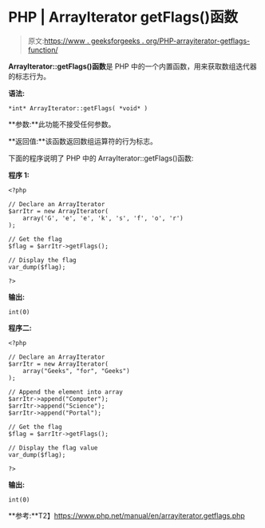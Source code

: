 # PHP | ArrayIterator getFlags()函数

> 原文:[https://www . geeksforgeeks . org/PHP-arrayiterator-getflags-function/](https://www.geeksforgeeks.org/php-arrayiterator-getflags-function/)

**ArrayIterator::getFlags()函数**是 PHP 中的一个内置函数，用来获取数组迭代器的标志行为。

**语法:**

```
*int* ArrayIterator::getFlags( *void* )
```

**参数:**此功能不接受任何参数。

**返回值:**该函数返回数组运算符的行为标志。

下面的程序说明了 PHP 中的 ArrayIterator::getFlags()函数:

**程序 1:**

```
<?php

// Declare an ArrayIterator
$arrItr = new ArrayIterator(
    array('G', 'e', 'e', 'k', 's', 'f', 'o', 'r')
);

// Get the flag
$flag = $arrItr->getFlags();

// Display the flag
var_dump($flag);

?>
```

**输出:**

```
int(0)

```

**程序二:**

```
<?php

// Declare an ArrayIterator
$arrItr = new ArrayIterator(
    array("Geeks", "for", "Geeks")
);

// Append the element into array
$arrItr->append("Computer");
$arrItr->append("Science");
$arrItr->append("Portal");

// Get the flag
$flag = $arrItr->getFlags();

// Display the flag value
var_dump($flag);

?>
```

**输出:**

```
int(0)

```

**参考:**T2】https://www.php.net/manual/en/arrayiterator.getflags.php
